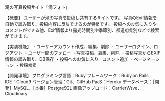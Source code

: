 滝の写真投稿サイト「滝フォト」

【概要】
ユーザーが滝の写真を投稿し共有するサイトです。
写真のExif情報を自動で読み取り、投稿内容に反映できるのが特徴です。
投稿へのお気に入りやコメントができる他、Exif情報より露光時間別や季節別、都道府県別などで検索ができます。

【実装機能】
・ユーザーアカウント作成、編集、削除
・ユーザーログイン、ログアウト
・ユーザー間のフォロー
・写真投稿、編集、削除
・投稿写真からEXIF情報の読み取り、DB保存
・投稿へのお気に入り、コメント追加
・ページネーション
・投稿検索

【開発環境】
プログラミング言語：Ruby
フレームワーク：Ruby on Rails
IDE：Cloud9
バージョン管理：Git、GitHub
PaaS：Heroku
データベース：［開発］MySQL、［本番］PostgreSQL
画像アップロード：CarrierWave、Cloudinary
